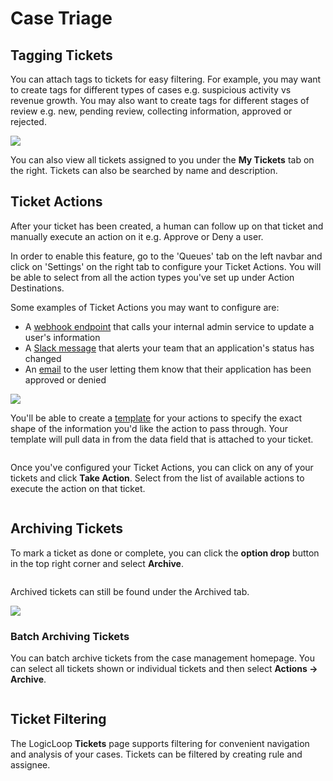 # Case Triage

## Tagging Tickets

You can attach tags to tickets for easy filtering. For example, you may want to create tags for different types of cases e.g. suspicious activity vs revenue growth. You may also want to create tags for different stages of review e.g. new, pending review, collecting information, approved or rejected.

![](../../.gitbook/assets/tags.png)

You can also view all tickets assigned to you under the **My Tickets** tab on the right. Tickets can also be searched by name and description.

## Ticket Actions

After your ticket has been created, a human can follow up on that ticket and manually execute an action on it e.g. Approve or Deny a user.

In order to enable this feature, go to the 'Queues' tab on the left navbar and click on 'Settings' on the right tab to configure your Ticket Actions. You will be able to select from all the action types you've set up under Action Destinations.&#x20;

Some examples of Ticket Actions you may want to configure are:

* A [webhook endpoint](../../actions/destinations/webhooks.md) that calls your internal admin service to update a user's information
* A [Slack message](../../actions/destinations/slack.md) that alerts your team that an application's status has changed&#x20;
* An [email](../../actions/destinations/email.md) to the user letting them know that their application has been approved or denied

![](<../../.gitbook/assets/ezgif-6-316bed1476 (1).gif>)

You'll be able to create a [template](../../actions/templating.md) for your actions to specify the exact shape of the information you'd like the action to pass through. Your template will pull data in from the data field that is attached to your ticket.

<figure><img src="../../.gitbook/assets/Screen Shot 2022-10-10 at 12.25.14 PM.png" alt=""><figcaption></figcaption></figure>

Once you've configured your Ticket Actions, you can click on any of your tickets and click **Take Action**. Select from the list of available actions to execute the action on that ticket.

<figure><img src="../../.gitbook/assets/Screen Recording 2022-10-10 at 2.25.54 PM (online-video-cutter.com) 1 (1).gif" alt=""><figcaption></figcaption></figure>

## Archiving Tickets

To mark a ticket as done or complete, you can click the **option drop** button in the top right corner and select **Archive**.

<figure><img src="../../.gitbook/assets/Screen Shot 2022-10-10 at 12.20.43 PM.png" alt=""><figcaption></figcaption></figure>

Archived tickets can still be found under the Archived tab.

![](../../.gitbook/assets/archived-tickets.png)

### Batch Archiving Tickets

You can batch archive tickets from the case management homepage. You can select all tickets shown or individual tickets and then select **Actions -> Archive**.

<figure><img src="../../.gitbook/assets/ezgif.com-gif-maker (1).gif" alt=""><figcaption></figcaption></figure>

## Ticket Filtering

The LogicLoop **Tickets** page supports filtering for convenient navigation and analysis of your cases. Tickets can be filtered by creating rule and assignee.

<div>

<figure><img src="../../.gitbook/assets/Screenshot 2023-08-11 at 2.20.28 PM.png" alt=""><figcaption></figcaption></figure>

 

<figure><img src="../../.gitbook/assets/Screenshot 2023-08-11 at 2.20.35 PM.png" alt=""><figcaption></figcaption></figure>

</div>
